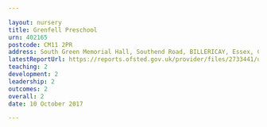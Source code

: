 ```yaml
---

layout: nursery
title: Grenfell Preschool
urn: 402165
postcode: CM11 2PR
address: South Green Memorial Hall, Southend Road, BILLERICAY, Essex, CM11 2PR
latestReportUrl: https://reports.ofsted.gov.uk/provider/files/2733441/urn/402165.pdf
teaching: 2
development: 2
leadership: 2
outcomes: 2
overall: 2
date: 10 October 2017

---
```

